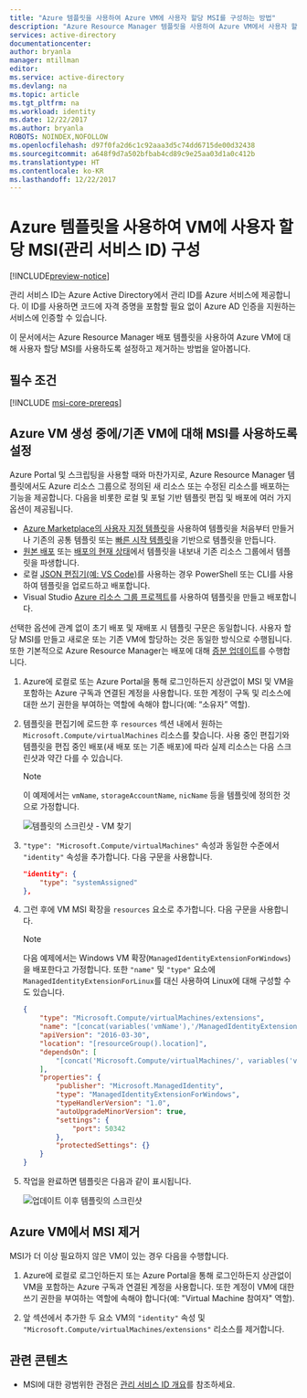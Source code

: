```yaml
---
title: "Azure 템플릿을 사용하여 Azure VM에 사용자 할당 MSI를 구성하는 방법"
description: "Azure Resource Manager 템플릿을 사용하여 Azure VM에서 사용자 할당 MSI(관리 서비스 ID)를 구성하기 위한 단계별 지침을 제공합니다."
services: active-directory
documentationcenter: 
author: bryanla
manager: mtillman
editor: 
ms.service: active-directory
ms.devlang: na
ms.topic: article
ms.tgt_pltfrm: na
ms.workload: identity
ms.date: 12/22/2017
ms.author: bryanla
ROBOTS: NOINDEX,NOFOLLOW
ms.openlocfilehash: d97f0fa2d6c1c92aaa3d5c74dd6715de00d32438
ms.sourcegitcommit: a648f9d7a502bfbab4cd89c9e25aa03d1a0c412b
ms.translationtype: HT
ms.contentlocale: ko-KR
ms.lasthandoff: 12/22/2017
---
```

# <a name="configure-a-user-assigned-managed-service-identity-msi-for-a-vm-using-an-azure-template"></a>Azure 템플릿을 사용하여 VM에 사용자 할당 MSI(관리 서비스 ID) 구성

[!INCLUDE[preview-notice](~/includes/active-directory-msi-preview-notice-ua.md)]

관리 서비스 ID는 Azure Active Directory에서 관리 ID를 Azure 서비스에 제공합니다. 이 ID를 사용하면 코드에 자격 증명을 포함할 필요 없이 Azure AD 인증을 지원하는 서비스에 인증할 수 있습니다. 

이 문서에서는 Azure Resource Manager 배포 템플릿을 사용하여 Azure VM에 대해 사용자 할당 MSI를 사용하도록 설정하고 제거하는 방법을 알아봅니다.

## <a name="prerequisites"></a>필수 조건

[!INCLUDE [msi-core-prereqs](~/includes/active-directory-msi-core-prereqs-ua.md)]

## <a name="enable-msi-during-creation-of-an-azure-vm-or-on-an-existing-vm"></a>Azure VM 생성 중에/기존 VM에 대해 MSI를 사용하도록 설정

Azure Portal 및 스크립팅을 사용할 때와 마찬가지로, Azure Resource Manager 템플릿에서도 Azure 리소스 그룹으로 정의된 새 리소스 또는 수정된 리소스를 배포하는 기능을 제공합니다. 다음을 비롯한 로컬 및 포털 기반 템플릿 편집 및 배포에 여러 가지 옵션이 제공됩니다.

   - [Azure Marketplace의 사용자 지정 템플릿](~/articles/azure-resource-manager/resource-group-template-deploy-portal.md#deploy-resources-from-custom-template)을 사용하여 템플릿을 처음부터 만들거나 기존의 공통 템플릿 또는 [빠른 시작 템플릿](https://azure.microsoft.com/documentation/templates/)을 기반으로 템플릿을 만듭니다.
   - [원본 배포](~/articles/azure-resource-manager/resource-manager-export-template.md#view-template-from-deployment-history) 또는 [배포의 현재 상태](~/articles/azure-resource-manager/resource-manager-export-template.md#export-the-template-from-resource-group)에서 템플릿을 내보내 기존 리소스 그룹에서 템플릿을 파생합니다.
   - 로컬 [JSON 편집기(예: VS Code)](~/articles/azure-resource-manager/resource-manager-create-first-template.md)를 사용하는 경우 PowerShell 또는 CLI를 사용하여 템플릿을 업로드하고 배포합니다.
   - Visual Studio [Azure 리소스 그룹 프로젝트](~/articles/azure-resource-manager/vs-azure-tools-resource-groups-deployment-projects-create-deploy.md)를 사용하여 템플릿을 만들고 배포합니다.  

선택한 옵션에 관계 없이 초기 배포 및 재배포 시 템플릿 구문은 동일합니다. 사용자 할당 MSI를 만들고 새로운 또는 기존 VM에 할당하는 것은 동일한 방식으로 수행됩니다. 또한 기본적으로 Azure Resource Manager는 배포에 대해 [증분 업데이트](~/articles/azure-resource-manager/resource-group-template-deploy.md#incremental-and-complete-deployments)를 수행합니다.

1. Azure에 로컬로 또는 Azure Portal을 통해 로그인하든지 상관없이 MSI 및 VM을 포함하는 Azure 구독과 연결된 계정을 사용합니다. 또한 계정이 구독 및 리소스에 대한 쓰기 권한을 부여하는 역할에 속해야 합니다(예: “소유자” 역할).

2. 템플릿을 편집기에 로드한 후 `resources` 섹션 내에서 원하는 `Microsoft.Compute/virtualMachines` 리소스를 찾습니다. 사용 중인 편집기와 템플릿을 편집 중인 배포(새 배포 또는 기존 배포)에 따라 실제 리소스는 다음 스크린샷과 약간 다를 수 있습니다.

   >[!NOTE] 
   > 이 예제에서는 `vmName`, `storageAccountName`, `nicName` 등을 템플릿에 정의한 것으로 가정합니다.
   >

   ![템플릿의 스크린샷 - VM 찾기](~/articles/active-directory/media/msi-qs-configure-template-windows-vm/template-file-before.png) 

3. `"type": "Microsoft.Compute/virtualMachines"` 속성과 동일한 수준에서 `"identity"` 속성을 추가합니다. 다음 구문을 사용합니다.

   ```JSON
   "identity": { 
       "type": "systemAssigned"
   },
   ```

4. 그런 후에 VM MSI 확장을 `resources` 요소로 추가합니다. 다음 구문을 사용합니다.

   >[!NOTE] 
   > 다음 예제에서는 Windows VM 확장(`ManagedIdentityExtensionForWindows`)을 배포한다고 가정합니다. 또한 `"name"` 및 `"type"` 요소에 `ManagedIdentityExtensionForLinux`를 대신 사용하여 Linux에 대해 구성할 수도 있습니다.
   >

   ```JSON
   { 
       "type": "Microsoft.Compute/virtualMachines/extensions",
       "name": "[concat(variables('vmName'),'/ManagedIdentityExtensionForWindows')]",
       "apiVersion": "2016-03-30",
       "location": "[resourceGroup().location]",
       "dependsOn": [
           "[concat('Microsoft.Compute/virtualMachines/', variables('vmName'))]"
       ],
       "properties": {
           "publisher": "Microsoft.ManagedIdentity",
           "type": "ManagedIdentityExtensionForWindows",
           "typeHandlerVersion": "1.0",
           "autoUpgradeMinorVersion": true,
           "settings": {
               "port": 50342
           },
           "protectedSettings": {}
       }
   }
   ```

5. 작업을 완료하면 템플릿은 다음과 같이 표시됩니다.

   ![업데이트 이후 템플릿의 스크린샷](~/articles/active-directory/media/msi-qs-configure-template-windows-vm/template-file-after.png) 

## <a name="remove-msi-from-an-azure-vm"></a>Azure VM에서 MSI 제거

MSI가 더 이상 필요하지 않은 VM이 있는 경우 다음을 수행합니다.

1. Azure에 로컬로 로그인하든지 또는 Azure Portal을 통해 로그인하든지 상관없이 VM을 포함하는 Azure 구독과 연결된 계정을 사용합니다. 또한 계정이 VM에 대한 쓰기 권한을 부여하는 역할에 속해야 합니다(예: "Virtual Machine 참여자" 역할).

2. 앞 섹션에서 추가한 두 요소 VM의 `"identity"` 속성 및 `"Microsoft.Compute/virtualMachines/extensions"` 리소스를 제거합니다.

## <a name="related-content"></a>관련 콘텐츠

- MSI에 대한 광범위한 관점은 [관리 서비스 ID 개요](msi-overview.md)를 참조하세요.


